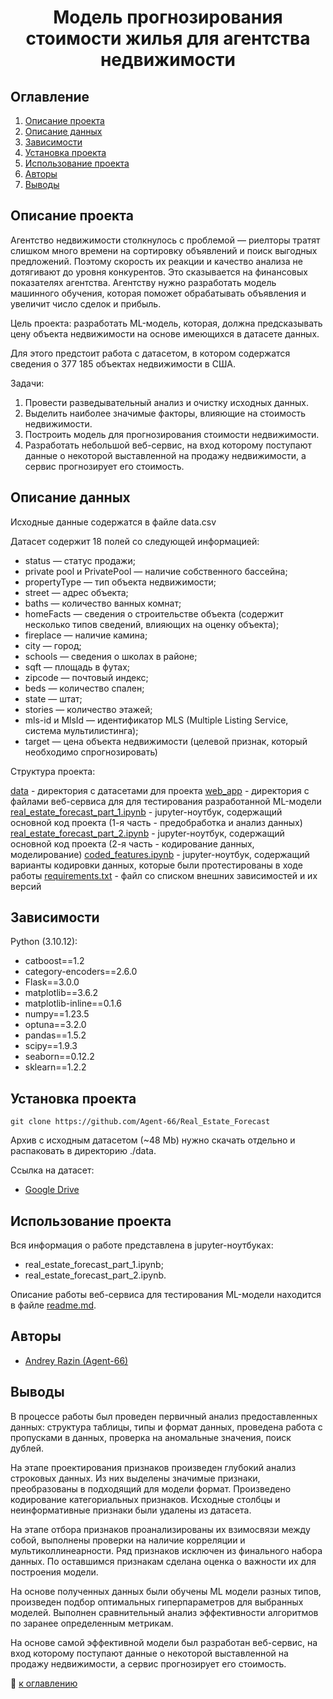 
# <center> Модель прогнозирования стоимости жилья для агентства недвижимости </center>

## Оглавление
1. [Описание проекта](https://github.com/Agent-66/Real_Estate_Forecast/blob/master/README.md#Описание-проекта)
2. [Описание данных](https://github.com/Agent-66/Real_Estate_Forecast/blob/master/README.md#Описание-данных)
3. [Зависимости](https://github.com/Agent-66/Real_Estate_Forecast/blob/master/README.md#Зависимости)
4. [Установка проекта](https://github.com/Agent-66/Real_Estate_Forecast/blob/master/README.md#Установка-проекта)
5. [Использование проекта](https://github.com/Agent-66/Real_Estate_Forecast/blob/master/README.md#Использование-проекта)
6. [Авторы](https://github.com/Agent-66/Real_Estate_Forecast/blob/master/README.md#Авторы)
7. [Выводы](https://github.com/Agent-66/Real_Estate_Forecast/blob/master/README.md#Выводы)

## Описание проекта

Агентство недвижимости столкнулось с проблемой — риелторы тратят слишком много времени на сортировку объявлений и поиск выгодных предложений. Поэтому скорость их реакции и качество анализа не дотягивают до уровня конкурентов. Это сказывается на финансовых показателях агентства. Агентству нужно разработать модель машинного обучения, которая поможет обрабатывать объявления и увеличит число сделок и прибыль.

Цель проекта: разработать ML-модель, которая, должна предсказывать цену объекта недвижимости на основе имеющихся в датасете данных.

Для этого предстоит работа с датасетом, в котором содержатся сведения о 377 185 объектах недвижимости в США.

Задачи:

1. Провести разведывательный анализ и очистку исходных данных.
2. Выделить наиболее значимые факторы, влияющие на стоимость недвижимости.
3. Построить модель для прогнозирования стоимости недвижимости.
4. Разработать небольшой веб-сервис, на вход которому поступают данные о некоторой выставленной на продажу недвижимости, а сервис прогнозирует его стоимость.

## Описание данных

Исходные данные содержатся в файле data.csv

Датасет содержит 18 полей со следующей информацией:

* status — статус продажи;
* private pool и PrivatePool — наличие собственного бассейна;
* propertyType — тип объекта недвижимости;
* street — адрес объекта;
* baths — количество ванных комнат;
* homeFacts — сведения о строительстве объекта (содержит несколько типов сведений, влияющих на оценку объекта);
* fireplace — наличие камина;
* city — город;
* schools — сведения о школах в районе;
* sqft — площадь в футах;
* zipcode — почтовый индекс;
* beds — количество спален;
* state — штат;
* stories — количество этажей;
* mls-id и MlsId — идентификатор MLS (Multiple Listing Service, система мультилистинга);
* target — цена объекта недвижимости (целевой признак, который необходимо спрогнозировать)

Структура проекта:

[data](./data/) - директория с датасетами для проекта
[web_app](./web_app/) - директория с файлами веб-сервиса для для тестирования разработанной ML-модели 
[real_estate_forecast_part_1.ipynb](./real_estate_forecast_part_1.ipynb) - jupyter-ноутбук, содержащий основной код проекта (1-я часть - предобработка и анализ данных)
[real_estate_forecast_part_2.ipynb](./real_estate_forecast_part_2.ipynb) - jupyter-ноутбук, содержащий основной код проекта (2-я часть - кодирование данных, моделирование)
[coded_features.ipynb](./coded_features.ipynb) - jupyter-ноутбук, содержащий варианты кодировки данных, которые были протестированы в ходе работы
[requirements.txt](./requirements.txt) - файл со списком внешних зависимостей и их версий 

## Зависимости

Python (3.10.12):
* catboost==1.2
* category-encoders==2.6.0
* Flask==3.0.0
* matplotlib==3.6.2
* matplotlib-inline==0.1.6
* numpy==1.23.5
* optuna==3.2.0
* pandas==1.5.2
* scipy==1.9.3
* seaborn==0.12.2
* sklearn==1.2.2

## Установка проекта

```
git clone https://github.com/Agent-66/Real_Estate_Forecast
```
Архив с исходным датасетом (~48 Mb) нужно скачать отдельно и распаковать в директорию ./data.

Ссылка на датасет:
* [Google Drive](https://drive.google.com/file/d/1GeglODnyOSqErb5Ei5_93PdjatJb0laM/view?usp=sharing) 

## Использование проекта

Вся информация о работе представлена в jupyter-ноутбуках:
- real_estate_forecast_part_1.ipynb;
- real_estate_forecast_part_2.ipynb.

Описание работы веб-сервиса для тестирования ML-модели находится в файле [readme.md](https://github.com/Agent-66/Real_Estate_Forecast/web_app/readme.md).

## Авторы

* [Andrey Razin (Agent-66)](https://github.com/Agent-66)

## Выводы

В процессе работы был проведен первичный анализ предоставленных данных: структура таблицы, типы и формат данных, проведена работа с пропусками в данных, проверка на аномальные значения, поиск дублей.

На этапе проектирования признаков произведен глубокий анализ строковых данных. Из них выделены значимые признаки, преобразованы в подходящий для модели формат. Произведено кодирование категориальных признаков. Исходные столбцы и неинформативные признаки были удалены из датасета.

На этапе отбора признаков проанализированы их взимосвязи между собой, выполнены проверки на наличие корреляции и мультиколлинеарности. Ряд признаков исключен из финального набора данных. По оставшимся признакам сделана оценка о важности их для построения модели.

На основе полученных данных были обучены ML модели разных типов, произведен подбор оптимальных гиперпараметров для выбранных моделей. Выполнен сравнительный анализ эффективности алгоритмов по заранее определенным метрикам.

На основе самой эффективной модели был разработан веб-сервис, на вход которому поступают данные о некоторой выставленной на продажу недвижимости, а сервис прогнозирует его стоимость.

:arrow_up_small: [к оглавлению](https://github.com/Agent-66/Real_Estate_Forecast/blob/master/README.md#Оглавление)



